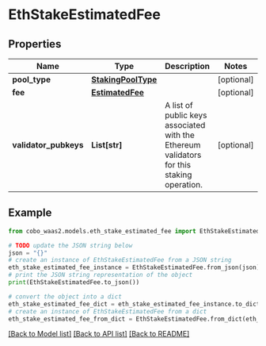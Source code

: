 # EthStakeEstimatedFee


## Properties

Name | Type | Description | Notes
------------ | ------------- | ------------- | -------------
**pool_type** | [**StakingPoolType**](StakingPoolType.md) |  | [optional] 
**fee** | [**EstimatedFee**](EstimatedFee.md) |  | [optional] 
**validator_pubkeys** | **List[str]** | A list of public keys associated with the Ethereum validators for this staking operation. | [optional] 

## Example

```python
from cobo_waas2.models.eth_stake_estimated_fee import EthStakeEstimatedFee

# TODO update the JSON string below
json = "{}"
# create an instance of EthStakeEstimatedFee from a JSON string
eth_stake_estimated_fee_instance = EthStakeEstimatedFee.from_json(json)
# print the JSON string representation of the object
print(EthStakeEstimatedFee.to_json())

# convert the object into a dict
eth_stake_estimated_fee_dict = eth_stake_estimated_fee_instance.to_dict()
# create an instance of EthStakeEstimatedFee from a dict
eth_stake_estimated_fee_from_dict = EthStakeEstimatedFee.from_dict(eth_stake_estimated_fee_dict)
```
[[Back to Model list]](../README.md#documentation-for-models) [[Back to API list]](../README.md#documentation-for-api-endpoints) [[Back to README]](../README.md)


